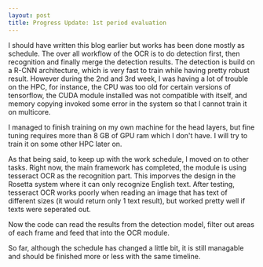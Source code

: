 ```yaml
---
layout: post
title: Progress Update: 1st period evaluation
---
```


I should have written this blog earlier but works has been done mostly as schedule.
The over all workflow of the OCR is to do detection first, then recognition and finally merge the detection results. 
The detection is build on a R-CNN architecture, which is very fast to train while having pretty robust result. However during the 2nd and 3rd week, I was having a lot of trouble on the HPC, for instance, the CPU was too old for certain versions of tensorflow, the CUDA module installed was not compatible with itself, and memory copying invoked some error in the system so that I cannot train it on multicore. 

I managed to finish training on my own machine for the head layers, but fine tuning requires more than 8 GB of GPU ram which I don't have. I will try to train it on some other HPC later on.

As that being said, to keep up with the work schedule, I moved on to other tasks. Right now, the main framework has completed, the module is using tesseract OCR as the recognition part. This imporves the design in the Rosetta system where it can only recognize English text. After testing, tesseract OCR works poorly when reading an image that has text of different sizes (it would return only 1 text result), but worked pretty well if texts were seperated out. 

Now the code can read the results from the detection model, filter out areas of each frame and feed that into the OCR module.

So far, although the schedule has changed a little bit, it is still managable and should be finished more or less with the same timeline.